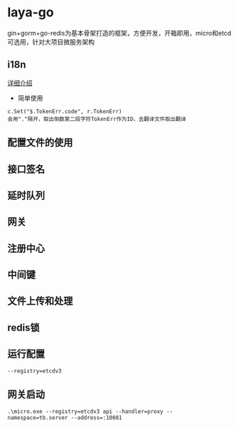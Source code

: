 # laya-go
gin+gorm+go-redis为基本骨架打造的框架，方便开发，开箱即用，micro和etcd可选用，针对大项目微服务架构

## i18n
[详细介绍](https://github.com/LaYa-op/laya-go/wiki/i18n)

- 简单使用
```
c.Set("$.TokenErr.code", r.TokenErr)
会用"."隔开，取出倒数第二段字符TokenErr作为ID，去翻译文件取出翻译
```

## 配置文件的使用


## 接口签名

## 延时队列

## 网关

## 注册中心

## 中间键

## 文件上传和处理

## redis锁

## 运行配置
```
--registry=etcdv3
```

## 网关启动
```
.\micro.exe --registry=etcdv3 api --handler=proxy --namespace=tb.server --address=:10081
```